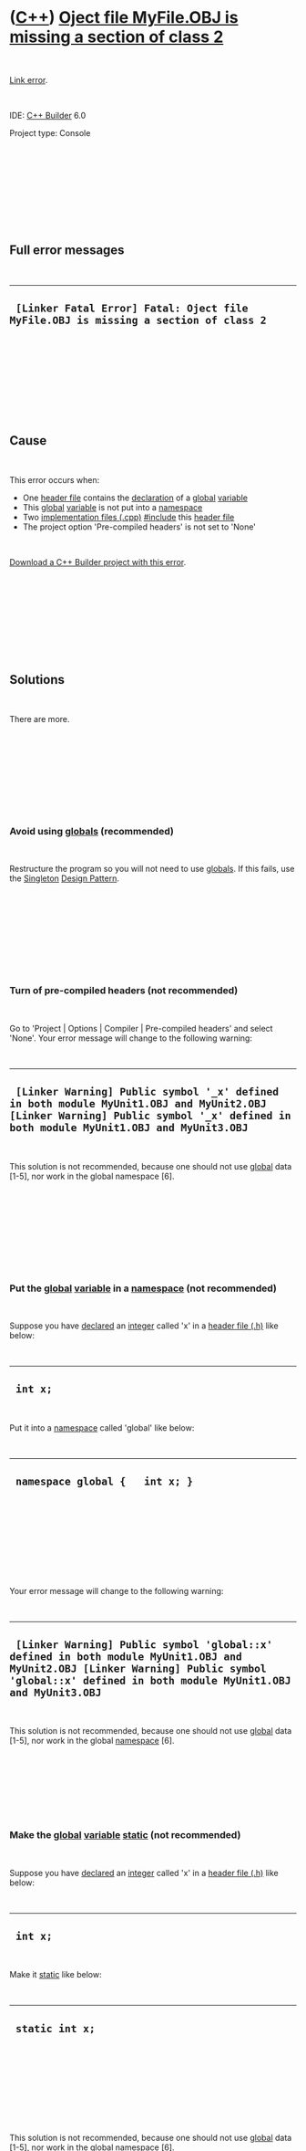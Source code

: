 
 

 

 

 

 

([C++](Cpp.md)) [Oject file MyFile.OBJ is missing a section of class 2](CppLinkErrorOjectFileIsMissingAsectionOfClass2.md)
============================================================================================================================

 

[Link error](CppLinkError.md).

 

IDE: [C++ Builder](CppBuilder.md) 6.0

Project type: Console

 

 

 

 

 

Full error messages
-------------------

 

  --------------------------------------------------------------------------------------
  ` [Linker Fatal Error] Fatal: Oject file MyFile.OBJ is missing a section of class 2`
  --------------------------------------------------------------------------------------

 

 

 

 

 

Cause
-----

 

This error occurs when:

-   One [header file](CppHeaderFile.md) contains the
    [declaration](CppDeclaration.md) of a [global](CppGlobal.md)
    [variable](CppVariable.md)
-   This [global](CppGlobal.md) [variable](CppVariable.md) is not put
    into a [namespace](CppNamespace.md)
-   Two [implementation files (.cpp)](CppImplementationFile.md)
    [\#include](CppInclude.md) this [header file](CppHeaderFile.md)
-   The project option 'Pre-compiled headers' is not set to 'None'

 

[Download a C++ Builder project with this
error](CppLinkErrorOjectFileIsMissingAsectionOfClass2.zip).

 

 

 

 

 

Solutions
---------

 

There are more.

 

 

 

 

 

### Avoid using [globals](CppGlobal.md) (recommended)

 

Restructure the program so you will not need to use
[globals](CppGlobal.md). If this fails, use the
[Singleton](CppSingletonDesignPattern.md) [Design
Pattern](CppDesignPattern.md).

 

 

 

 

 

### Turn of pre-compiled headers (not recommended)

 

Go to 'Project | Options | Compiler | Pre-compiled headers' and select
'None'. Your error message will change to the following warning:

 

  ----------------------------------------------------------------------------------------------------------------------------------------------------------------------------------
  ` [Linker Warning] Public symbol '_x' defined in both module MyUnit1.OBJ and MyUnit2.OBJ [Linker Warning] Public symbol '_x' defined in both module MyUnit1.OBJ and MyUnit3.OBJ`
  ----------------------------------------------------------------------------------------------------------------------------------------------------------------------------------

 

This solution is not recommended, because one should not use
[global](CppGlobal.md) data \[1-5\], nor work in the global namespace
\[6\].

 

 

 

 

 

### Put the [global](CppGlobal.md) [variable](CppVariable.md) in a [namespace](CppNamespace.md) (not recommended)

 

Suppose you have [declared](CppDeclaration.md) an [integer](CppInt.md)
called 'x' in a [header file (.h)](CppHeaderFile.md) like below:

 

  -----------
  ` int x;`
  -----------

 

Put it into a [namespace](CppNamespace.md) called 'global' like below:

 

  ----------------------------------
  ` namespace global {   int x; }`
  ----------------------------------

 

 

 

 

 

Your error message will change to the following warning:

 

  ------------------------------------------------------------------------------------------------------------------------------------------------------------------------------------------------
  ` [Linker Warning] Public symbol 'global::x' defined in both module MyUnit1.OBJ and MyUnit2.OBJ [Linker Warning] Public symbol 'global::x' defined in both module MyUnit1.OBJ and MyUnit3.OBJ`
  ------------------------------------------------------------------------------------------------------------------------------------------------------------------------------------------------

 

This solution is not recommended, because one should not use
[global](CppGlobal.md) data \[1-5\], nor work in the global
[namespace](CppNamespace.md) \[6\].

 

 

 

 

### Make the [global](CppGlobal.md) [variable](CppVariable.md) [static](CppStatic.md) (not recommended)

 

Suppose you have [declared](CppDeclaration.md) an [integer](CppInt.md)
called 'x' in a [header file (.h)](CppHeaderFile.md) like below:

 

  -----------
  ` int x;`
  -----------

 

Make it [static](CppStatic.md) like below:

 

  ------------------
  ` static int x;`
  ------------------

 

 

 

 

 

This solution is not recommended, because one should not use
[global](CppGlobal.md) data \[1-5\], nor work in the global
[namespace](CppNamespace.md) \[6\].

 

 

 

 

 

[References](CppReferences.md)
-------------------------------

1.  [Herb Sutter](CppHerbSutter.md), [Andrei
    Alexandrescu](CppAndreiAlexandrescu.md). C++ coding standards: 101
    rules, guidelines, and best practices. ISBN: 0-32-111358-6. Item 10:
    'Minimize global and shared data'
2.  [Herb Sutter](CppHerbSutter.md), [Andrei
    Alexandrescu](CppAndreiAlexandrescu.md). C++ coding standards: 101
    rules, guidelines, and best practices. ISBN: 0-32-111358-6. Item 18:
    'Declare variables as locally as possible'
3.  [Bjarne Stroustrup](CppBjarneStroustrup.md). The C++ Programming
    Language (3rd edition).ISBN: 0-201-88954-4. Chapter 1.8.2.a: 'Don't
    use global data (use members)'
4.  [Jarrod Hollingworth](CppJarrodHollingworth.md), Bob Swart, Mark
    Cashman, Paul Gustavson. Sams C++ Builder 6 Developer's Guide.
    ISBN: 0-672-32480-6. Chapter 3: 'Avoid using global variables'
5.  [Jesse Liberty](CppJesseLiberty.md). Sams teach yourself C++ in
    24 hours. ISBN: 0-672-32224-2. Hour 5, paragraph 'Global variables':
    'In C++, global variables are avoided because they can create very
    confusing code that is hard to maintain.'
6.  [Bjarne Stroustrup](CppBjarneStroustrup.md). The C++ Programming
    Language (3rd edition).ISBN: 0-201-88954-4. Chapter C.14.15: 'Don't
    pollute the global namespace'

 

 

 

 

 

 

